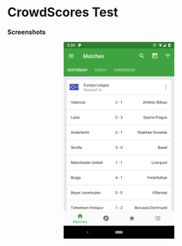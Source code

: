 # CrowdScores Test

**Screenshots**
<p align="center">
  <img src="media/matches-list.png" width="250"/>
</p>